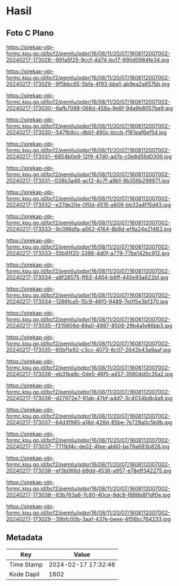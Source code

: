 # Hasil

## Foto C Plano

https://sirekap-obj-formc.kpu.go.id/bcf2/pemilu/pdpr/16/08/11/20/07/1608112007002-20240217-173028--991a5f25-9ccf-4d74-bcf7-890d0984fe34.jpg

https://sirekap-obj-formc.kpu.go.id/bcf2/pemilu/pdpr/16/08/11/20/07/1608112007002-20240217-173029--9f5bbc65-5bfa-4f93-bbe1-ab9ea2a657bb.jpg

https://sirekap-obj-formc.kpu.go.id/bcf2/pemilu/pdpr/16/08/11/20/07/1608112007002-20240217-173030--6afb7098-068d-458a-9e8f-94a9b8057be9.jpg

https://sirekap-obj-formc.kpu.go.id/bcf2/pemilu/pdpr/16/08/11/20/07/1608112007002-20240217-173030--547fb9cc-dbb1-490c-bccb-f161eaf6ef5d.jpg

https://sirekap-obj-formc.kpu.go.id/bcf2/pemilu/pdpr/16/08/11/20/07/1608112007002-20240217-173031--6854b0e9-12f9-47d0-ad7e-c0e8d59d0306.jpg

https://sirekap-obj-formc.kpu.go.id/bcf2/pemilu/pdpr/16/08/11/20/07/1608112007002-20240217-173031--038b3a46-acf2-4c7f-a9b1-9b356b299871.jpg

https://sirekap-obj-formc.kpu.go.id/bcf2/pemilu/pdpr/16/08/11/20/07/1608112007002-20240217-173032--e27de20e-0f0d-4515-a609-bb32a4f15d43.jpg

https://sirekap-obj-formc.kpu.go.id/bcf2/pemilu/pdpr/16/08/11/20/07/1608112007002-20240217-173033--9c096dfa-a062-4164-8b8d-ef9a24e21463.jpg

https://sirekap-obj-formc.kpu.go.id/bcf2/pemilu/pdpr/16/08/11/20/07/1608112007002-20240217-173033--55b91f20-3386-4d0f-a779-77be142bc912.jpg

https://sirekap-obj-formc.kpu.go.id/bcf2/pemilu/pdpr/16/08/11/20/07/1608112007002-20240217-173034--a8f28575-ff63-4404-b6ff-445e93a622bf.jpg

https://sirekap-obj-formc.kpu.go.id/bcf2/pemilu/pdpr/16/08/11/20/07/1608112007002-20240217-173034--1266fca5-15c9-46f0-9489-7e0f5e3bf370.jpg

https://sirekap-obj-formc.kpu.go.id/bcf2/pemilu/pdpr/16/08/11/20/07/1608112007002-20240217-173035--f315609d-89a0-4997-8508-29b4a1e86bb3.jpg

https://sirekap-obj-formc.kpu.go.id/bcf2/pemilu/pdpr/16/08/11/20/07/1608112007002-20240217-173035--60bf1e92-c3cc-4073-8c07-2642b43a9aaf.jpg

https://sirekap-obj-formc.kpu.go.id/bcf2/pemilu/pdpr/16/08/11/20/07/1608112007002-20240217-173036--eb31ba9c-0de5-46f5-a457-35804d0c35a2.jpg

https://sirekap-obj-formc.kpu.go.id/bcf2/pemilu/pdpr/16/08/11/20/07/1608112007002-20240217-173036--d27972e7-91ab-47bf-a4d7-3c4034bdb4a8.jpg

https://sirekap-obj-formc.kpu.go.id/bcf2/pemilu/pdpr/16/08/11/20/07/1608112007002-20240217-173037--84d3f985-a18d-426d-85be-7e729a0c5b9b.jpg

https://sirekap-obj-formc.kpu.go.id/bcf2/pemilu/pdpr/16/08/11/20/07/1608112007002-20240217-173037--7711bf4c-de02-4fee-ab60-be79a693b826.jpg

https://sirekap-obj-formc.kpu.go.id/bcf2/pemilu/pdpr/16/08/11/20/07/1608112007002-20240217-173038--ef3b066d-b9dd-4536-a957-e78eff342275.jpg

https://sirekap-obj-formc.kpu.go.id/bcf2/pemilu/pdpr/16/08/11/20/07/1608112007002-20240217-173038--83b763a6-7c80-40ce-9dc8-f886b8f1df0e.jpg

https://sirekap-obj-formc.kpu.go.id/bcf2/pemilu/pdpr/16/08/11/20/07/1608112007002-20240217-173029--39bfc00b-3aa1-437e-beee-4f56bc764233.jpg


## Metadata

| Key        | Value               |
| ---------- | ------------------- |
| Time Stamp | 2024-02-17 17:32:46 |
| Kode Dapil | 1602                |



